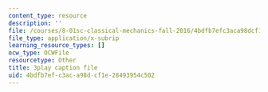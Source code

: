 ```yaml
---
content_type: resource
description: ''
file: /courses/8-01sc-classical-mechanics-fall-2016/4bdfb7efc3aca98dcf1e28493954c502_gl9c9qJRqcM.srt
file_type: application/x-subrip
learning_resource_types: []
ocw_type: OCWFile
resourcetype: Other
title: 3play caption file
uid: 4bdfb7ef-c3ac-a98d-cf1e-28493954c502
---
```

